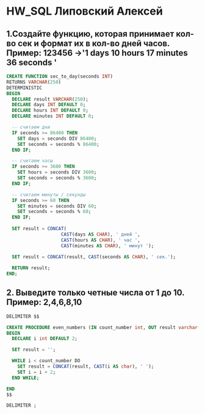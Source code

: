 # HW_SQL Липовский Алексей
## 1.Создайте функцию, которая принимает кол-во сек и формат их в кол-во дней часов. Пример: 123456 ->'1 days 10 hours 17 minutes 36 seconds '
```sql
CREATE FUNCTION sec_to_day(seconds INT) 
RETURNS VARCHAR(250)
DETERMINISTIC
BEGIN
  DECLARE result VARCHAR(250);
  DECLARE days INT DEFAULT 0;
  DECLARE hours INT DEFAULT 0;
  DECLARE minutes INT DEFAULT 0;

  -- считаем дни
  IF seconds >= 86400 THEN
    SET days = seconds DIV 86400;
    SET seconds = seconds % 86400;
  END IF;

  -- считаем часы
  IF seconds >= 3600 THEN
    SET hours = seconds DIV 3600;
    SET seconds = seconds % 3600; 
  END IF;

  -- считаем минуты / секунды
  IF seconds >= 60 THEN
    SET minutes = seconds DIV 60;
    SET seconds = seconds % 60;
  END IF;
  
  SET result = CONCAT(
                    CAST(days AS CHAR), ' дней ',
                    CAST(hours AS CHAR), ' час ',
                    CAST(minutes AS CHAR), ' минут ');

  SET result = CONCAT(result, CAST(seconds AS CHAR), ' сек.');
  
  RETURN result;
END;
```
## 2. Выведите только четные числа от 1 до 10. Пример: 2,4,6,8,10
```sql
DELIMITER $$ 

CREATE PROCEDURE even_numbers (IN count_number int, OUT result varchar(255))
BEGIN
  DECLARE i int DEFAULT 2;

  SET result = '';

  WHILE i < count_number DO
    SET result = CONCAT(result, CAST(i AS char), ' '); 
    SET i = i + 2;
  END WHILE;

END
$$

DELIMITER ;
```

